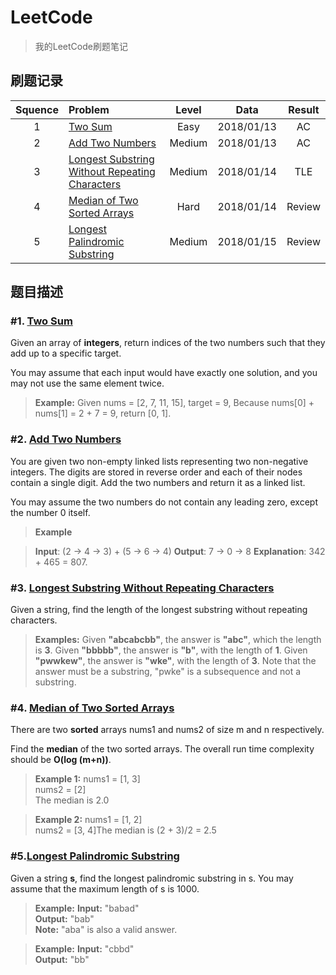 # LeetCode
> 我的LeetCode刷题笔记
## 刷题记录

| Squence | Problem       | Level  | Data  | Result |
|:-------:|:--------------|:------:|:----:|:------:|
|1|[Two Sum](https://leetcode.com/problems/two-sum/description/)|Easy|2018/01/13|AC|
|2|[Add Two Numbers](https://leetcode.com/problems/add-two-numbers/description/)|Medium|2018/01/13|AC|
|3|[Longest Substring Without Repeating Characters](https://leetcode.com/problems/longest-substring-without-repeating-characters/description/)|Medium|2018/01/14|TLE|
|4|[Median of Two Sorted Arrays](https://leetcode.com/problems/median-of-two-sorted-arrays/description/)|Hard|2018/01/14|Review|
|5|[Longest Palindromic Substring](https://leetcode.com/problems/longest-palindromic-substring/description/)|Medium|2018/01/15|Review|

## 题目描述
### #1. [Two Sum](https://leetcode.com/problems/two-sum/description/)
Given an array of **integers**, return indices of the two numbers such that they add up to a specific target.

You may assume that each input would have exactly one solution, and you may not use the same element twice.

> **Example:**
Given nums = [2, 7, 11, 15], target = 9,
Because nums[0] + nums[1] = 2 + 7 = 9,
return [0, 1].

### #2. [Add Two Numbers](https://leetcode.com/problems/add-two-numbers/description/)
You are given two non-empty linked lists representing two non-negative integers. The digits are stored in reverse order and each of their nodes contain a single digit. Add the two numbers and return it as a linked list.

You may assume the two numbers do not contain any leading zero, except the number 0 itself.
>**Example**

>**Input**: (2 -> 4 -> 3) + (5 -> 6 -> 4)
**Output**: 7 -> 0 -> 8
**Explanation**: 342 + 465 = 807.

### #3. [Longest Substring Without Repeating Characters](https://leetcode.com/problems/longest-substring-without-repeating-characters/description/)

Given a string, find the length of the longest substring without repeating characters.

>**Examples:**
Given **"abcabcbb"**, the answer is **"abc"**, which the length is **3**.
Given **"bbbbb"**, the answer is **"b"**, with the length of **1**.
Given **"pwwkew"**, the answer is **"wke"**, with the length of **3**. Note that the answer must be a substring, "pwke" is a subsequence and not a substring.

### #4. [Median of Two Sorted Arrays](https://leetcode.com/problems/median-of-two-sorted-arrays/description/)

There are two **sorted** arrays nums1 and nums2 of size m and n respectively.

Find the **median** of the two sorted arrays. The overall run time complexity should be **O(log (m+n))**.

>**Example 1:**
nums1 = [1, 3]</br>
nums2 = [2]</br>
The median is 2.0

>**Example 2:**
nums1 = [1, 2]</br>
nums2 = [3, 4]The median is (2 + 3)/2 = 2.5

### #5.[Longest Palindromic Substring](https://leetcode.com/problems/longest-palindromic-substring/description/)

Given a string **s**, find the longest palindromic substring in s. You may assume that the maximum length of s is 1000.

>**Example:**
**Input:** "babad"</br>
**Output:** "bab"</br>
**Note:** "aba" is also a valid answer.

>**Example:**
**Input:** "cbbd"</br>
**Output:** "bb"